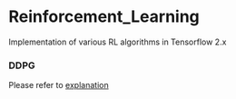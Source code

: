# Reinforcement_Learning
Implementation of various RL algorithms in Tensorflow 2.x

### DDPG
Please refer to [explanation](ddpg/README.md)
